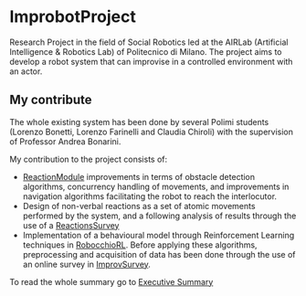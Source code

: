 # ImprobotProject
Research Project in the field of Social Robotics led at the AIRLab (Artificial Intelligence &amp; Robotics Lab) of Politecnico di Milano. 
The project aims to develop a robot system that can improvise in a controlled environment with an actor.

## My contribute

The whole existing system has been done by several Polimi students (Lorenzo Bonetti, Lorenzo Farinelli and Claudia Chiroli) with the supervision of Professor Andrea Bonarini. 

My contribution to the project consists of:
* [ReactionModule](ROS%20Workspace/ReactionModule) improvements in terms of obstacle detection algorithms, concurrency handling of movements, and improvements in navigation algorithms facilitating the robot to reach the interlocutor.
* Design of non-verbal reactions as a set of atomic movements performed by the system, and a following analysis of results through the use of a [ReactionsSurvey](ReactionsSurvey)
* Implementation of a behavioural model through Reinforcement Learning techniques in [RobocchioRL](RobocchioRL). Before applying these algorithms, preprocessing and acquisition of data has been done through the use of an online survey in [ImprovSurvey](ImprovSurvey).

To read the whole summary go to [Executive Summary](Executive_Summary)
